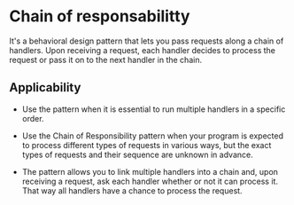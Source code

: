 # Chain of responsabilitty

It's a behavioral design pattern that lets you pass requests along a chain of handlers. 
Upon receiving a request, each handler decides to process the request or pass it on to the next handler in the chain.

## Applicability

- Use the pattern when it is essential to run multiple handlers in a specific order.

- Use the Chain of Responsibility pattern when your program is expected to process different types of requests in various ways, but the exact types of requests and their sequence are unknown in advance.

- The pattern allows you to link multiple handlers into a chain and, upon receiving a request, ask each handler whether or not it can process it. That way all handlers have a chance to process the request.